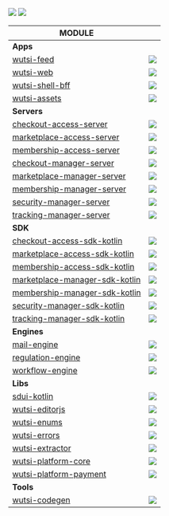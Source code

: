 [![](https://github.com/wutsi/wutsi-mono/actions/workflows/_master.yml/badge.svg)](https://github.com/wutsi/wutsi-mono/actions/workflows/_master.yml)
[![](https://github.com/wutsi/wutsi-mono/actions/workflows/_pull_request.yml/badge.svg)](https://github.com/wutsi/wutsi-mono/actions/workflows/_pull_request.yml)

| MODULE                                                               |                                                                                                                                                                                                             |
|----------------------------------------------------------------------|-------------------------------------------------------------------------------------------------------------------------------------------------------------------------------------------------------------|
| **Apps**                                                             |
| [wutsi-feed](app/wutsi-feed)                                         | [![](https://github.com/wutsi/wutsi-mono/actions/workflows/app-wutsi-feed-master.yml/badge.svg)](https://github.com/wutsi/wutsi-mono/actions/workflows/app-wutsi-feed-master.yml)                           |
| [wutsi-web](app/wutsi-web)                                           | [![](https://github.com/wutsi/wutsi-mono/actions/workflows/app-wutsi-web-master.yml/badge.svg)](https://github.com/wutsi/wutsi-mono/actions/workflows/app-wutsi-web-master.yml)                             |
| [wutsi-shell-bff](app/wutsi-shell-bff)                               | [![](https://github.com/wutsi/wutsi-mono/actions/workflows/app-wutsi-shell-bff-master.yml/badge.svg)](https://github.com/wutsi/wutsi-mono/actions/workflows/app-wutsi-shell-bff-master.yml)                 |
| [wutsi-assets](app/wutsi-assets)                                     | [![](https://github.com/wutsi/wutsi-mono/actions/workflows/app-wutsi-assets-master.yml/badge.svg)](https://github.com/wutsi/wutsi-mono/actions/workflows/app-wutsi-assets-master.yml)                       |
| **Servers**                                                          |
| [checkout-access-server](server/checkout-access-server)              | [![](https://github.com/wutsi/wutsi-mono/actions/workflows/server-checkout-access-master.yml/badge.svg)](https://github.com/wutsi/wutsi-mono/actions/workflows/server-checkout-access-master.yml)           |
| [marketplace-access-server](server/marketplace-access-server)        | [![](https://github.com/wutsi/wutsi-mono/actions/workflows/server-marketplace-access-master.yml/badge.svg)](https://github.com/wutsi/wutsi-mono/actions/workflows/server-marketplace-access-master.yml)     |
| [membership-access-server](server/membership-access-server)          | [![](https://github.com/wutsi/wutsi-mono/actions/workflows/server-membership-access-master.yml/badge.svg)](https://github.com/wutsi/wutsi-mono/actions/workflows/server-membership-access-master.yml)       |
| [checkout-manager-server](server/checkout-manager-server)            | [![](https://github.com/wutsi/wutsi-mono/actions/workflows/server-checkout-manager-master.yml/badge.svg)](https://github.com/wutsi/wutsi-mono/actions/workflows/server-checkout-manager-master.yml)         |
| [marketplace-manager-server](server/marketplace-manager-server)      | [![](https://github.com/wutsi/wutsi-mono/actions/workflows/server-marketplace-manager-master.yml/badge.svg)](https://github.com/wutsi/wutsi-mono/actions/workflows/server-marketplace-manager-master.yml)   |
| [membership-manager-server](server/membership-manager-server)        | [![](https://github.com/wutsi/wutsi-mono/actions/workflows/server-membership-manager-master.yml/badge.svg)](https://github.com/wutsi/wutsi-mono/actions/workflows/server-membership-manager-master.yml)     |
| [security-manager-server](server/security-manager-server)            | [![](https://github.com/wutsi/wutsi-mono/actions/workflows/server-security-manager-master.yml/badge.svg)](https://github.com/wutsi/wutsi-mono/actions/workflows/server-security-manager-master.yml)         |
| [tracking-manager-server](server/tracking-manager-server)            | [![](https://github.com/wutsi/wutsi-mono/actions/workflows/server-tracking-manager-master.yml/badge.svg)](https://github.com/wutsi/wutsi-mono/actions/workflows/server-tracking-manager-master.yml)         |
| **SDK**                                                              |
| [checkout-access-sdk-kotlin](sdk/checkout-access-sdk-kotlin)         | [![](https://github.com/wutsi/wutsi-mono/actions/workflows/sdk-checkout-access-master.yml/badge.svg)](https://github.com/wutsi/wutsi-mono/actions/workflows/sdk-checkout-access-master.yml)                 |
| [marketplace-access-sdk-kotlin](sdk/marketplace-access-sdk-kotlin)   | [![](https://github.com/wutsi/wutsi-mono/actions/workflows/sdk-marketplace-access-master.yml/badge.svg)](https://github.com/wutsi/wutsi-mono/actions/workflows/sdk-marketplace-access-master.yml)           |
| [membership-access-sdk-kotlin](sdk/membership-access-sdk-kotlin)     | [![](https://github.com/wutsi/wutsi-mono/actions/workflows/sdk-membership-access-master.yml/badge.svg)](https://github.com/wutsi/wutsi-mono/actions/workflows/sdk-membership-access-master.yml)             |
| [marketplace-manager-sdk-kotlin](sdk/marketplace-manager-sdk-kotlin) | [![](https://github.com/wutsi/wutsi-mono/actions/workflows/sdk-marketplace-manager-master.yml/badge.svg)](https://github.com/wutsi/wutsi-mono/actions/workflows/sdk-marketplace-manager-master.yml)         |
| [membership-manager-sdk-kotlin](sdk/membership-manager-sdk-kotlin)   | [![](https://github.com/wutsi/wutsi-mono/actions/workflows/sdk-membership-manager-master.yml/badge.svg)](https://github.com/wutsi/wutsi-mono/actions/workflows/sdk-membership-manager-master.yml)           |
| [security-manager-sdk-kotlin](sdk/security-manager-sdk-kotlin)       | [![](https://github.com/wutsi/wutsi-mono/actions/workflows/sdk-security-manager-master.yml/badge.svg)](https://github.com/wutsi/wutsi-mono/actions/workflows/sdk-security-manager-master.yml)               |
| [tracking-manager-sdk-kotlin](sdk/tracking-manager-sdk-kotlin)       | [![](https://github.com/wutsi/wutsi-mono/actions/workflows/sdk-tracking-manager-master.yml/badge.svg)](https://github.com/wutsi/wutsi-mono/actions/workflows/sdk-tracking-manager-master.yml)               |
| **Engines**                                                          |
| [mail-engine](engine/mail-engine)                                    | [![](https://github.com/wutsi/wutsi-mono/actions/workflows/engine-mail-engine-master.yml/badge.svg)](https://github.com/wutsi/wutsi-mono/actions/workflows/engine-mail-engine-master.yml)                   |
| [regulation-engine](engine/regulation-engine)                        | [![](https://github.com/wutsi/wutsi-mono/actions/workflows/engine-regulation-engine-master.yml/badge.svg)](https://github.com/wutsi/wutsi-mono/actions/workflows/engine-regulation-engine-master.yml)       |
| [workflow-engine](engine/workflow-engine)                            | [![](https://github.com/wutsi/wutsi-mono/actions/workflows/engine-workflow-engine-master.yml/badge.svg)](https://github.com/wutsi/wutsi-mono/actions/workflows/engine-workflow-engine-master.yml)           |
| **Libs**                                                             |
| [sdui-kotlin](libs/sdui-kotlin)                                      | [![](https://github.com/wutsi/wutsi-mono/actions/workflows/libs-sdui-kotlin-master.yml/badge.svg)](https://github.com/wutsi/wutsi-mono/actions/workflows/libs-sdui-kotlin-master.yml)                       |
| [wutsi-editorjs](libs/wutsi-editorjs)                                | [![](https://github.com/wutsi/wutsi-mono/actions/workflows/libs-wutsi-editorjs-master.yml/badge.svg)](https://github.com/wutsi/wutsi-mono/actions/workflows/libs-wutsi-editorjs-master.yml)                 |
| [wutsi-enums](libs/wutsi-enums)                                      | [![](https://github.com/wutsi/wutsi-mono/actions/workflows/libs-wutsi-enums-master.yml/badge.svg)](https://github.com/wutsi/wutsi-mono/actions/workflows/libs-wutsi-enums-master.yml)                       |
| [wutsi-errors](libs/wutsi-errors)                                    | [![](https://github.com/wutsi/wutsi-mono/actions/workflows/libs-wutsi-errors-master.yml/badge.svg)](https://github.com/wutsi/wutsi-mono/actions/workflows/libs-wutsi-errors-master.yml)                     |
| [wutsi-extractor](libs/wutsi-extractor)                              | [![](https://github.com/wutsi/wutsi-mono/actions/workflows/libs-wutsi-extractor-master.yml/badge.svg)](https://github.com/wutsi/wutsi-mono/actions/workflows/libs-wutsi-extractor-master.yml)               |
| [wutsi-platform-core](libs/wutsi-platform-core)                      | [![](https://github.com/wutsi/wutsi-mono/actions/workflows/libs-wutsi-platform-core-master.yml/badge.svg)](https://github.com/wutsi/wutsi-mono/actions/workflows/libs-wutsi-platform-core-master.yml)       |
| [wutsi-platform-payment](libs/wutsi-platform-payment)                | [![](https://github.com/wutsi/wutsi-mono/actions/workflows/libs-wutsi-platform-payment-master.yml/badge.svg)](https://github.com/wutsi/wutsi-mono/actions/workflows/libs-wutsi-platform-payment-master.yml) |
| **Tools**                                                            |
| [wutsi-codegen](tools/wutsi-codegen)                                 | [![](https://github.com/wutsi/wutsi-mono/actions/workflows/tools-wutsi-codegen-master.yml/badge.svg)](https://github.com/wutsi/wutsi-mono/actions/workflows/tools-wutsi-codegen-master.yml)                 |
